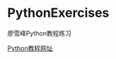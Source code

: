 # PythonExercises
廖雪峰Python教程练习

[Python教程网址][1]


[1]: https://www.liaoxuefeng.com/wiki/0014316089557264a6b348958f449949df42a6d3a2e542c000
